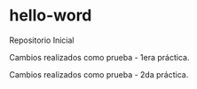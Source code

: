 # hello-word
Repositorio Inicial

Cambios realizados como prueba - 1era práctica.

Cambios realizados como prueba - 2da práctica.

